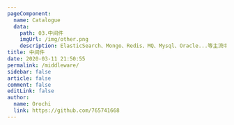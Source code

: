 ```yaml
---
pageComponent:
  name: Catalogue
  data:
    path: 03.中间件
    imgUrl: /img/other.png
    description: ElasticSearch、Mongo、Redis、MQ、Mysql、Oracle...等主流中间件汇总目录
title: 中间件
date: 2020-03-11 21:50:55
permalink: /middleware/
sidebar: false
article: false
comment: false
editLink: false
author:
  name: Orochi
  link: https://github.com/765741668
---
```

